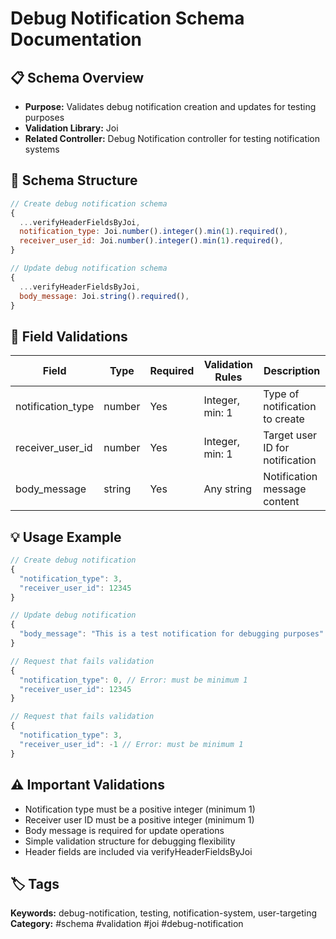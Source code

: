 # Debug Notification Schema Documentation

## 📋 Schema Overview
- **Purpose:** Validates debug notification creation and updates for testing purposes
- **Validation Library:** Joi
- **Related Controller:** Debug Notification controller for testing notification systems

## 🔧 Schema Structure
```javascript
// Create debug notification schema
{
  ...verifyHeaderFieldsByJoi,
  notification_type: Joi.number().integer().min(1).required(),
  receiver_user_id: Joi.number().integer().min(1).required(),
}

// Update debug notification schema
{
  ...verifyHeaderFieldsByJoi,
  body_message: Joi.string().required(),
}
```

## 📝 Field Validations
| Field | Type | Required | Validation Rules | Description |
|-------|------|----------|------------------|-------------|
| notification_type | number | Yes | Integer, min: 1 | Type of notification to create |
| receiver_user_id | number | Yes | Integer, min: 1 | Target user ID for notification |
| body_message | string | Yes | Any string | Notification message content |

## 💡 Usage Example
```javascript
// Create debug notification
{
  "notification_type": 3,
  "receiver_user_id": 12345
}

// Update debug notification
{
  "body_message": "This is a test notification for debugging purposes"
}

// Request that fails validation
{
  "notification_type": 0, // Error: must be minimum 1
  "receiver_user_id": 12345
}

// Request that fails validation
{
  "notification_type": 3,
  "receiver_user_id": -1 // Error: must be minimum 1
}
```

## ⚠️ Important Validations
- Notification type must be a positive integer (minimum 1)
- Receiver user ID must be a positive integer (minimum 1)
- Body message is required for update operations
- Simple validation structure for debugging flexibility
- Header fields are included via verifyHeaderFieldsByJoi

## 🏷️ Tags
**Keywords:** debug-notification, testing, notification-system, user-targeting
**Category:** #schema #validation #joi #debug-notification